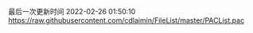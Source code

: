 最后一次更新时间 2022-02-26 01:50:10
https://raw.githubusercontent.com/cdlaimin/FileList/master/PACList.pac

